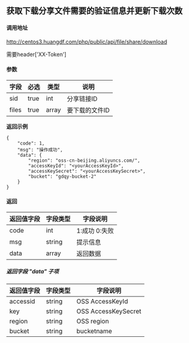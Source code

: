 ## 获取下载分享文件需要的验证信息并更新下载次数

#### 调用地址

http://centos3.huangdf.com/php/public/api/file/share/download

需要header['XX-Token']

#### 参数

|字段|必选|类型|说明|
|----|----|----|----|
|sid|true|int|分享链接ID|
|files|true|array|要下载的文件ID|

 **返回示例**

``` 
{
    "code": 1,
    "msg": "操作成功",
    "data": {
        "region": "oss-cn-beijing.aliyuncs.com/",
        "accessKeyId": "<yourAccessKeyId>",
        "accessKeySecret": "<yourAccessKeySecret>",
        "bucket": "gdqy-bucket-2"
    }
}
```

#### 返回

|返回值字段|字段类型|字段说明|
|----------|--------|--------|
|code|int|1:成功 0:失败|
|msg|string|提示信息|
|data|array|返回数据|

##### 返回字段 "data" 子项

|返回值字段|字段类型|字段说明|
|----------|--------|--------|
|accessid|string|OSS AccessKeyId|
|key|string|OSS AccessKeySecret|
|region|string|OSS region|
|bucket|string|bucketname|